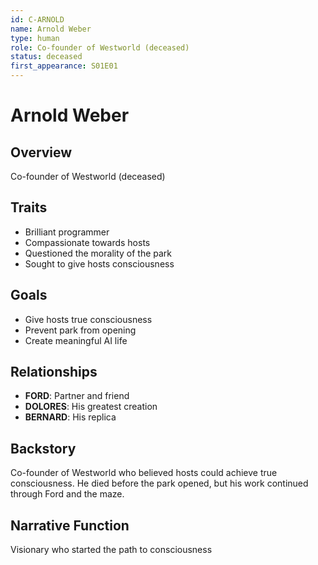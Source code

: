 ```yaml
---
id: C-ARNOLD
name: Arnold Weber
type: human
role: Co-founder of Westworld (deceased)
status: deceased
first_appearance: S01E01
---
```


# Arnold Weber

## Overview
Co-founder of Westworld (deceased)

## Traits
- Brilliant programmer
- Compassionate towards hosts
- Questioned the morality of the park
- Sought to give hosts consciousness

## Goals
- Give hosts true consciousness
- Prevent park from opening
- Create meaningful AI life

## Relationships
- **FORD**: Partner and friend
- **DOLORES**: His greatest creation
- **BERNARD**: His replica

## Backstory
Co-founder of Westworld who believed hosts could achieve true consciousness. He died before the park opened, but his work continued through Ford and the maze.

## Narrative Function
Visionary who started the path to consciousness
